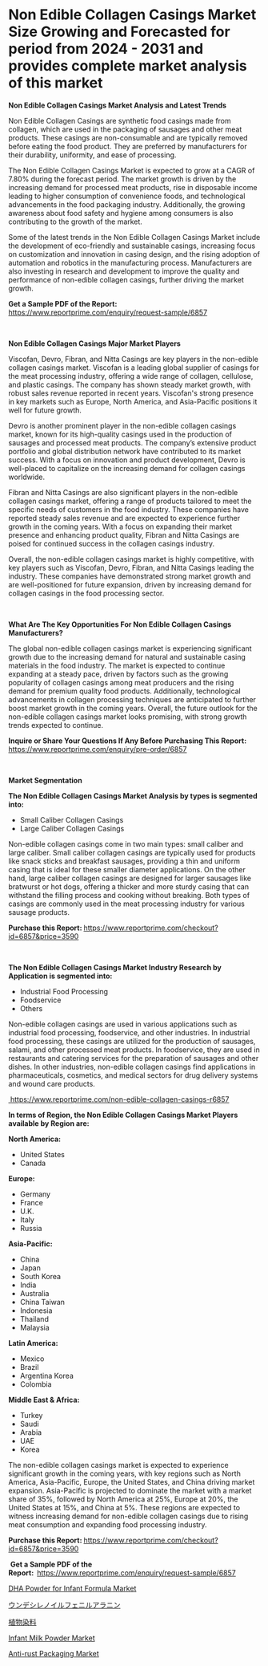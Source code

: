 <p><h1>Non Edible Collagen Casings Market Size Growing and Forecasted for period from 2024 - 2031 and provides complete market analysis of this market</h1></p><p><strong>Non Edible Collagen Casings Market Analysis and Latest Trends</strong></p>
<p><p>Non Edible Collagen Casings are synthetic food casings made from collagen, which are used in the packaging of sausages and other meat products. These casings are non-consumable and are typically removed before eating the food product. They are preferred by manufacturers for their durability, uniformity, and ease of processing.</p><p>The Non Edible Collagen Casings Market is expected to grow at a CAGR of 7.80% during the forecast period. The market growth is driven by the increasing demand for processed meat products, rise in disposable income leading to higher consumption of convenience foods, and technological advancements in the food packaging industry. Additionally, the growing awareness about food safety and hygiene among consumers is also contributing to the growth of the market.</p><p>Some of the latest trends in the Non Edible Collagen Casings Market include the development of eco-friendly and sustainable casings, increasing focus on customization and innovation in casing design, and the rising adoption of automation and robotics in the manufacturing process. Manufacturers are also investing in research and development to improve the quality and performance of non-edible collagen casings, further driving the market growth.</p></p>
<p><strong>Get a Sample PDF of the Report:&nbsp;</strong> <a href="https://www.reportprime.com/enquiry/request-sample/6857">https://www.reportprime.com/enquiry/request-sample/6857</a></p>
<p>&nbsp;</p>
<p><strong>Non Edible Collagen Casings Major Market Players</strong></p>
<p><p>Viscofan, Devro, Fibran, and Nitta Casings are key players in the non-edible collagen casings market. Viscofan is a leading global supplier of casings for the meat processing industry, offering a wide range of collagen, cellulose, and plastic casings. The company has shown steady market growth, with robust sales revenue reported in recent years. Viscofan's strong presence in key markets such as Europe, North America, and Asia-Pacific positions it well for future growth.</p><p>Devro is another prominent player in the non-edible collagen casings market, known for its high-quality casings used in the production of sausages and processed meat products. The company’s extensive product portfolio and global distribution network have contributed to its market success. With a focus on innovation and product development, Devro is well-placed to capitalize on the increasing demand for collagen casings worldwide.</p><p>Fibran and Nitta Casings are also significant players in the non-edible collagen casings market, offering a range of products tailored to meet the specific needs of customers in the food industry. These companies have reported steady sales revenue and are expected to experience further growth in the coming years. With a focus on expanding their market presence and enhancing product quality, Fibran and Nitta Casings are poised for continued success in the collagen casings industry.</p><p>Overall, the non-edible collagen casings market is highly competitive, with key players such as Viscofan, Devro, Fibran, and Nitta Casings leading the industry. These companies have demonstrated strong market growth and are well-positioned for future expansion, driven by increasing demand for collagen casings in the food processing sector.</p></p>
<p>&nbsp;</p>
<p><strong>What Are The Key Opportunities For Non Edible Collagen Casings Manufacturers?</strong></p>
<p><p>The global non-edible collagen casings market is experiencing significant growth due to the increasing demand for natural and sustainable casing materials in the food industry. The market is expected to continue expanding at a steady pace, driven by factors such as the growing popularity of collagen casings among meat producers and the rising demand for premium quality food products. Additionally, technological advancements in collagen processing techniques are anticipated to further boost market growth in the coming years. Overall, the future outlook for the non-edible collagen casings market looks promising, with strong growth trends expected to continue.</p></p>
<p><strong>Inquire or Share Your Questions If Any Before Purchasing This Report:</strong> <a href="https://www.reportprime.com/enquiry/pre-order/6857">https://www.reportprime.com/enquiry/pre-order/6857</a></p>
<p>&nbsp;</p>
<p><strong>Market Segmentation</strong></p>
<p><strong>The Non Edible Collagen Casings Market Analysis by types is segmented into:</strong></p>
<p><ul><li>Small Caliber Collagen Casings</li><li>Large Caliber Collagen Casings</li></ul></p>
<p><p>Non-edible collagen casings come in two main types: small caliber and large caliber. Small caliber collagen casings are typically used for products like snack sticks and breakfast sausages, providing a thin and uniform casing that is ideal for these smaller diameter applications. On the other hand, large caliber collagen casings are designed for larger sausages like bratwurst or hot dogs, offering a thicker and more sturdy casing that can withstand the filling process and cooking without breaking. Both types of casings are commonly used in the meat processing industry for various sausage products.</p></p>
<p><strong>Purchase this Report:&nbsp;</strong><a href="https://www.reportprime.com/checkout?id=6857&price=3590">https://www.reportprime.com/checkout?id=6857&price=3590</a></p>
<p>&nbsp;</p>
<p><strong>The Non Edible Collagen Casings Market Industry Research by Application is segmented into:</strong></p>
<p><ul><li>Industrial Food Processing</li><li>Foodservice</li><li>Others</li></ul></p>
<p><p>Non-edible collagen casings are used in various applications such as industrial food processing, foodservice, and other industries. In industrial food processing, these casings are utilized for the production of sausages, salami, and other processed meat products. In foodservice, they are used in restaurants and catering services for the preparation of sausages and other dishes. In other industries, non-edible collagen casings find applications in pharmaceuticals, cosmetics, and medical sectors for drug delivery systems and wound care products.</p></p>
<p><a href="https://www.reportprime.com/non-edible-collagen-casings-r6857">&nbsp;https://www.reportprime.com/non-edible-collagen-casings-r6857</a></p>
<p><strong>In terms of Region, the Non Edible Collagen Casings Market Players available by Region are:</strong></p>
<p>
    <p> <strong> North America: </strong>
        <ul>
            <li>United States</li>
            <li>Canada</li>
        </ul>
        </p> 
    <p> <strong> Europe: </strong>
        <ul>
            <li>Germany</li>
            <li>France</li>
            <li>U.K.</li>
            <li>Italy</li>
            <li>Russia</li>
        </ul>
        </p> 
    <p> <strong> Asia-Pacific: </strong>
        <ul>
            <li>China</li>
            <li>Japan</li>
            <li>South Korea</li>
            <li>India</li>
            <li>Australia</li>
            <li>China Taiwan</li>
            <li>Indonesia</li>
            <li>Thailand</li>
            <li>Malaysia</li>
        </ul>
        </p> 
    <p> <strong> Latin America: </strong>
        <ul>
            <li>Mexico</li>
            <li>Brazil</li>
            <li>Argentina Korea</li>
            <li>Colombia</li>
        </ul>
        </p> 
    <p> <strong> Middle East & Africa: </strong>
        <ul>
            <li>Turkey</li>
            <li>Saudi</li>
            <li>Arabia</li>
            <li>UAE</li>
            <li>Korea</li>
        </ul>
    </p>
    </p>
<p><p>The non-edible collagen casings market is expected to experience significant growth in the coming years, with key regions such as North America, Asia-Pacific, Europe, the United States, and China driving market expansion. Asia-Pacific is projected to dominate the market with a market share of 35%, followed by North America at 25%, Europe at 20%, the United States at 15%, and China at 5%. These regions are expected to witness increasing demand for non-edible collagen casings due to rising meat consumption and expanding food processing industry.</p></p>
<p><strong>Purchase this Report: </strong><a href="https://www.reportprime.com/checkout?id=6857&price=3590">https://www.reportprime.com/checkout?id=6857&price=3590</a></p>
<p>&nbsp;<strong>Get a Sample PDF of the Report:&nbsp;&nbsp;</strong><a href="https://www.reportprime.com/enquiry/request-sample/6857">https://www.reportprime.com/enquiry/request-sample/6857</a></p>
<p><strong></strong></p>
<p><p><a href="https://github.com/brendafegmorris532/Market-Research-Report-List-1/blob/main/dha-powder-for-infant-formula-market.md">DHA Powder for Infant Formula Market</a></p><p><a href="https://medium.com/@s.guest01/%E3%82%A2%E3%83%B3%E3%83%87%E3%82%B7%E3%83%AC%E3%83%8E%E3%82%A4%E3%83%AB%E3%83%95%E3%82%A7%E3%83%8B%E3%83%AB%E3%82%A2%E3%83%A9%E3%83%8B%E3%83%B3%E5%B8%82%E5%A0%B4%E5%8B%95%E5%90%91-%E5%B8%82%E5%A0%B4%E3%82%BB%E3%82%B0%E3%83%A1%E3%83%B3%E3%83%86%E3%83%BC%E3%82%B7%E3%83%A7%E3%83%B3%E3%81%AE%E8%A9%B3%E7%B4%B0%E3%81%AA%E7%A0%94%E7%A9%B6%E3%81%A8%E6%96%B0%E8%88%88%E3%83%88%E3%83%AC%E3%83%B3%E3%83%89%E3%81%AE%E9%87%8D%E8%A6%81%E6%80%A7%E3%81%AE%E5%88%86%E6%9E%90-f5857ef10050">ウンデシレノイルフェニルアラニン</a></p><p><a href="https://medium.com/@lorrainethompson10/2024%E5%B9%B4%E3%81%8B%E3%82%892031%E5%B9%B4%E3%81%BE%E3%81%A7%E3%81%AE%E6%9C%9F%E9%96%93%E3%81%AE%E3%82%B0%E3%83%AD%E3%83%BC%E3%83%90%E3%83%AB%E9%87%8E%E8%8F%9C%E6%9F%93%E6%96%99%E5%B8%82%E5%A0%B4%E3%81%AE%E6%A9%9F%E4%BC%9A%E3%81%A8%E4%BA%88%E6%B8%AC-f4b6f05c5821">植物染料</a></p><p><a href="https://github.com/angelajermaine/Market-Research-Report-List-4/blob/main/infant-milk-powder-market.md">Infant Milk Powder Market</a></p><p><a href="https://www.linkedin.com/pulse/anti-rust-packaging-market-emerging-trends-future-prospects-b2s9e">Anti-rust Packaging Market</a></p></p>